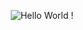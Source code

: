 <!--
**wlemuel/wlemuel** is a ✨ _special_ ✨ repository because its `README.md` (this file) appears on your GitHub profile.

Here are some ideas to get you started:

- 🔭 I’m currently working on ...
- 🌱 I’m currently learning ...
- 👯 I’m looking to collaborate on ...
- 🤔 I’m looking for help with ...
- 💬 Ask me about ...
- 📫 How to reach me: ...
- 😄 Pronouns: ...
- ⚡ Fun fact: ...
-->
<!--
<h2 align="center">👋 Hello! I'm Steve Lemuel.</h2>
-->

<p align="center">
  <img alt="Hello World !" src="https://user-images.githubusercontent.com/1510976/95279293-f986d300-0884-11eb-934e-5bdf999d003f.png" />
</p>
